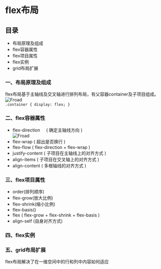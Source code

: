 # flex布局

## 目录
* 布局原理及组成
* flex容器属性
* flex项目属性
* flex实例
* grid布局扩展

### 一、布局原理及组成

flex布局基于主轴线及交叉轴进行排列布局，有父容器container及子项目组成。<br>
![Froad](https://www.w3.org/TR/css-flexbox-1/images/flex-direction-terms.svg)<br>
``
.container {
    display: flex;
}
``

### 二、flex容器属性
* flex-direction      ( 确定主轴线方向 )<br>
![Froad](https://css-tricks.com/wp-content/uploads/2013/04/flex-direction2.svg)
* flex-wrap ( 超出是否换行 )<br>
* flex-flow ( flex-direction + flex-wrap )
* justify-content   ( 子项目在主轴线上的对齐方式 )<br>
* align-items   ( 子项目在交叉轴上的对齐方式 )
* align-content ( 多根轴线的对齐方式 )

### 三、flex项目属性
* order(排列顺序)
* flex-grow(放大比例)
* flex-shrink(缩小比例)
* flex-basis()
* flex ( flex-grow + flex-shrink + flex-basis )
* align-self (自身对齐方式)

### 四、flex实例

### 五、grid布局扩展
flex布局解决了在一维空间中的行和列中内容如何适应


